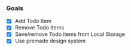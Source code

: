 ### Goals
- [x] Add Todo Item
- [x] Remove Todo Items
- [x] Save/remove Todo items from Local Storage
- [x] Use premade design system